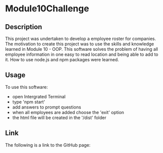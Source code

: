 # Module10Challenge

## Description

This project was undertaken to develop a employee roster for companies. The motivation to create this project was to use the skills and knowledge learned in Module 10 - OOP. 
This software solves the problem of having all employee information in one easy to read location and being able to add to it.
How to use node.js and npm packages were learned.

## Usage

To use this software:
- open Intergrated Terminal 
- type 'npm start'
- add answers to prompt questions 
- when all employees are added choose the 'exit' option
- the html file will be created in the '/dist' folder

## Link

The following is a link to the GitHub page:

